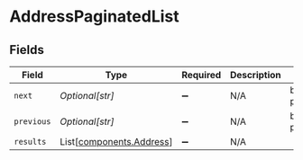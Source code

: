 # AddressPaginatedList


## Fields

| Field                                                          | Type                                                           | Required                                                       | Description                                                    | Example                                                        |
| -------------------------------------------------------------- | -------------------------------------------------------------- | -------------------------------------------------------------- | -------------------------------------------------------------- | -------------------------------------------------------------- |
| `next`                                                         | *Optional[str]*                                                | :heavy_minus_sign:                                             | N/A                                                            | baseurl?page=3&results=10                                      |
| `previous`                                                     | *Optional[str]*                                                | :heavy_minus_sign:                                             | N/A                                                            | baseurl?page=1&results=10                                      |
| `results`                                                      | List[[components.Address](../../models/components/address.md)] | :heavy_minus_sign:                                             | N/A                                                            |                                                                |